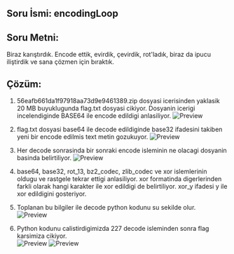 ## Soru İsmi: encodingLoop

## Soru Metni: 
Biraz karıştırdık. Encode ettik, evirdik, çevirdik, rot'ladık, biraz da ipucu iliştirdik ve sana çözmen için bıraktık.

## Çözüm: 
1. 56eafb661da1f97918aa73d9e9461389.zip dosyasi icerisinden yaklasik 20 MB buyuklugunda flag.txt dosyasi cikiyor. Dosyanin icerigi incelendiginde BASE64 ile encode edildigi anlasiliyor.
![Preview](https://github.com/stmctf/stmctf17/blob/master/CODING/encodingLoop/encodingLoop4.png)

2. flag.txt dosyasi base64 ile decode edildiginde base32 ifadesini takiben yeni bir encode edilmis text metin gozukuyor. 
![Preview](https://github.com/stmctf/stmctf17/blob/master/CODING/encodingLoop/encodingLoop5.png)

3. Her decode sonrasinda bir sonraki encode isleminin ne olacagi dosyanin basinda belirtiliyor.
![Preview](https://github.com/stmctf/stmctf17/blob/master/CODING/encodingLoop/encodingLoop0.png)

4. base64, base32, rot_13, bz2_codec, zlib_codec ve xor islemlerinin oldugu ve rastgele tekrar ettigi anlasiliyor. xor formatinda digerlerinden farkli olarak hangi karakter ile xor edildigi de belirtiliyor. xor_y ifadesi y ile xor edildigini gosteriyor.

5. Toplanan bu bilgiler ile decode python kodunu su sekilde olur.
![Preview](https://github.com/stmctf/stmctf17/blob/master/CODING/encodingLoop/encodingLoop1.png)

6. Python kodunu calistirdigimizda 227 decode isleminden sonra flag karsimiza cikiyor.    
![Preview](https://github.com/stmctf/stmctf17/blob/master/CODING/encodingLoop/encodingLoop2.png)
![Preview](https://github.com/stmctf/stmctf17/blob/master/CODING/encodingLoop/encodingLoop3.png)
